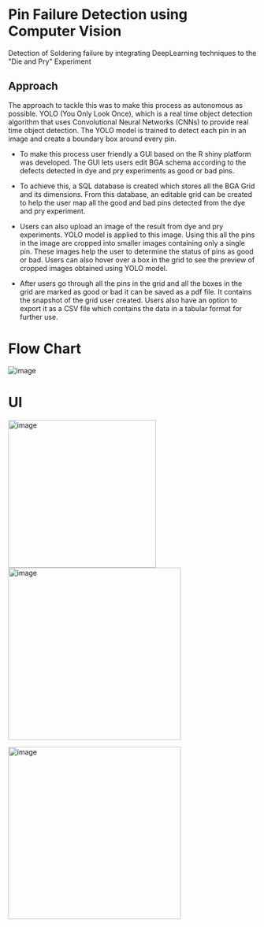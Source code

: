 # Pin Failure Detection using Computer Vision
Detection of Soldering failure by integrating DeepLearning techniques to the "Die and Pry" Experiment

## Approach

The approach to tackle this was to make this process as autonomous as possible. YOLO (You Only Look Once), which is a real time object detection algorithm that uses Convolutional Neural Networks (CNNs) to provide real time object detection. The YOLO model is trained to detect each pin in an image and create a boundary box around every pin.

- To make this process user friendly a GUI based on the R shiny platform was developed. The GUI lets users edit BGA schema according to the defects detected in dye and pry experiments as good or bad pins.

- To achieve this, a SQL database is created which stores all the BGA Grid and its dimensions. From this database, an editable grid can be created to help the user map all the good and bad pins detected from the dye and pry experiment.

- Users can also upload an image of the result from dye and pry experiments. YOLO model is applied to this image. Using this all the pins in the image are cropped into smaller images containing only a single pin. These images help the user to determine the status of pins as good or bad. Users can also hover over a box in the grid to see the preview of cropped images obtained using YOLO model.
- After users go through all the pins in the grid and all the boxes in the grid are marked as good or bad it can be saved as a pdf file. It contains the snapshot of the grid user created. Users also have an option to export it as a CSV file which contains the data in a tabular format for further use.

# Flow Chart 

![image](https://user-images.githubusercontent.com/102171203/159985580-9485f05c-81e7-45d4-bcba-3122911a927a.png)


# UI

<img width="300" alt="image" src="https://user-images.githubusercontent.com/102171203/159985997-a6af94ca-1a35-4ff8-abad-b19b70c1edfe.png">             <img width="350" alt="image" src="https://user-images.githubusercontent.com/102171203/159986073-ed717bad-ff13-48dc-9be0-295459bd6913.png">

<img width="350" alt="image" src="https://user-images.githubusercontent.com/102171203/159986117-30832c9d-9803-4501-ac13-723b76433712.png">
